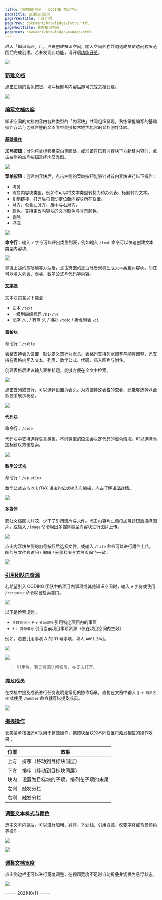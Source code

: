 ```yaml
---
title: 创建知识空间 - CODING 帮助中心
pageTitle: 创建知识空间
pagePrevTitle: 产品介绍
pagePrev: document/knowledge/intro.html
pageNextTitle: 管理知识空间
pageNext: document/knowledge/manage.html
---
```


进入「知识管理」后，点击创建知识空间，输入空间名称并勾选成员的访问权限范围后完成创建。若未发现此功能，请开启[功能开关](/docs/document/knowledge/intro.html)。

![](https://help-assets.codehub.cn/enterprise/20211009164142.png)

### [新建文档](#write)

点击左侧的蓝色按钮，填写标题与内容后即可完成文档创建。

![](https://help-assets.codehub.cn/enterprise/20211013153450.png)

### [编写文档内容](#write)

知识空间的文档内容由各种类型的「内容块」共同组织呈现，熟练掌握编写的基础操作方法与选择合适的文本类型能够极大地优化你的文档创作体验。

#### [基础操作](#basic-tools)

**加号按钮**：当你将鼠标移至空白页面处，或准备在已有内容块下方新建内容时，点击左侧的加号按钮选择内容类型。

![](https://help-assets.codehub.cn/enterprise/20211009152340.png)

**菜单按钮**：创建内容块后，点击左侧的菜单按钮能够针对该内容块进行以下操作：

-   拷贝
-   转换内容块类型，例如你可以将文本类型转换为待办列表、标题转为文本。
-   复制链接，打开后将自动定位至内容块所在位置。
-   对齐，包含左对齐、居中与右对齐。
-   颜色，支持更改内容块的文本颜色与背景颜色。
-   删除
-   [拖拽](#drag)

![](https://help-assets.codehub.cn/enterprise/20211009160859.png)

**命令行**：输入 `/` 字符可以呼出类型列表，例如输入 `/text` 命令可以快速创建文本类型内容块。

![](https://help-assets.codehub.cn/enterprise/20211009161940.png)

掌握上述的基础编写方法后，点击页面的空白处后就将生成文本类型内容块。你还可以填入列表、表格、数学公式与代码等内容。

#### [文本块](#word)

文本块包含以下类型：

-   文本 `/text`
-   一级到四级标题 `/h1-/h4`
-   无序 `/ul` / 有序 `ol` / 待办 `/todo` / 折叠列表 `/ci`

#### [表格块](#table)

命令行：`/table`

表格支持表头设置，默认定义首行为表头。表格列支持列宽调整与顺序调整，还支持在表格内写入文本、列表、数学公式、代码、插入图片与附件。

创建表格后建议输入表格标题，能够方便在全文中检索。

![](https://help-assets.codehub.cn/enterprise/20210924164031.png)

点击首列或首行，可以选择设置为表头。为方便特殊表格的查看，还能够选择以全款显示展示表格。

![](https://help-assets.codehub.cn/enterprise/20210924170732.png)

#### [代码块](#code)

命令行：`/code`

代码块中支持选择语言类型，不同类型的语法会决定代码的着色情况。可以选择添加标题以方便检索。

![](https://help-assets.codehub.cn/enterprise/20211008165224.png)

#### [数学公式块](#math)

命令行：`/equation`

数学公式支持以 LaTeX 语法的公式输入和编辑，点击了解[语法详情](https://uinika.gitee.io/Zen/LaTex/)。

![](https://help-assets.codehub.cn/enterprise/20210924171742.png)

#### [多媒体](#media)

要让文档图文并茂，少不了引用图片与文件。点击内容块左侧的加号按钮后选择图片，或输入 `/image` 命令唤出多媒体类型内容块进行图片上传。

![](https://help-assets.codehub.cn/enterprise/20211011114723.png)

点击内容块左侧的加号按钮后选择文件，或输入 `/file` 命令可以进行附件上传。图片与文件的访问 / 编辑 / 分享权限与文档页保持一致。

![](https://help-assets.codehub.cn/enterprise/20210926152439.png)

### [引用团队内资源](#quote-content-issue)

若希望引入 CODING 团队中的项目内事项或其他知识空间时，输入 `#` 字符或使用 `/resource` 命令唤出检索窗口。

![](https://help-assets.codehub.cn/enterprise/20211011115402.png)

以下是检索规则：

<!---   `#` + `全局资源编号` 引用团队内全局资源，例如事项或知识空间中的文档-->
-   `项目标识` + `#` + `资源编号` 引用特定项目内的事项
-   `#` + `资源编号` 引用当前项目事项资源（仅在项目空间内生效）

例如，若要引用事项 A 的 01 号事项，填入 `A#01` 即可。

![](https://help-assets.codehub.cn/enterprise/20211013155325.png)

![](https://help-assets.codehub.cn/enterprise/20211013155402.png)

> 引用后，若无资源访问权限，亦无法打开。

### [提及成员](#cooperate)

在文档中提及成员进行任务说明是常见的协作场景，直接在文档中输入 `@ + 成员名称` 或使用 `/member` 命令就可以提及成员。

![](https://help-assets.codehub.cn/enterprise/20211008162321.png)

### [拖拽操作](#drag)

长按菜单按钮还可以用于拖拽操作，拖拽块至块的不同位置将触发相应的操作效果：

位置 | 效果
---------|----------
 上方 | 排序（移动到目标块同层） 
 下方 | 排序（移动到目标块同层） 
 块内 | 设置为目标块的子项，排列在子项的末尾
 左侧 | 触发分栏
 右侧 | 触发分栏

### [调整文本样式与颜色](#style)

选中文本内容后，可以进行加粗、斜体、下划线、引用资源、改变字体或背景颜色等操作。

![](https://help-assets.codehub.cn/enterprise/20211009161054.png)

![](https://help-assets.codehub.cn/enterprise/20210927102603.png)

### [调整文档宽度](#wide)

点击侧边栏还可以进行宽度调整，在视窗宽度不足时自动折叠并切换为悬浮状态。

![](https://help-assets.codehub.cn/enterprise/20210927200113.png)

==== 2021/10/11 ====
